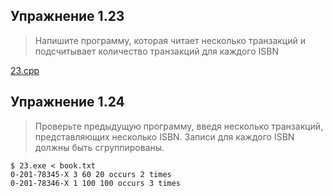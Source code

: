 ## Упражнение 1.23

> Напишите программу, которая читает несколько транзакций и подсчитывает количество транзакций для каждого ISBN

[23.cpp](23.cpp)

## Упражнение 1.24

> Проверьте предыдущую программу, введя несколько транзакций, представляющих несколько ISBN. Записи для каждого ISBN должны быть сгруппированы.

```console
$ 23.exe < book.txt
0-201-78345-X 3 60 20 occurs 2 times 
0-201-78346-X 1 100 100 occurs 3 times
```